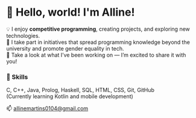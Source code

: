 # 👋 Hello, world! I'm Alline! 

💡 I enjoy **competitive programming**, creating projects, and exploring new technologies.  
🌱 I take part in initiatives that spread programming knowledge beyond the university and promote gender equality in tech.  
📂 Take a look at what I’ve been working on — I’m excited to share it with you!

### 🔧 Skills  
C, C++, Java, Prolog, Haskell, SQL, HTML, CSS, Git, GitHub  
(Currently learning Kotlin and mobile development)

📫 allinemartins0104@gmail.com  
